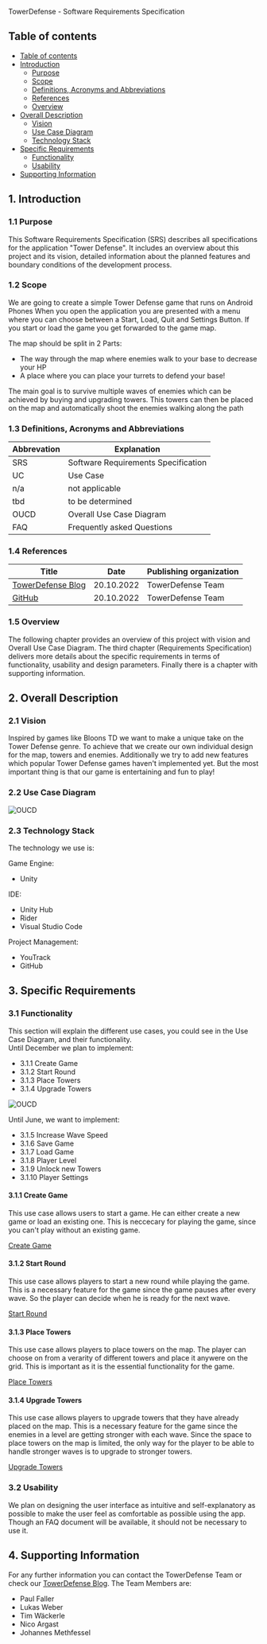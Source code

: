 TowerDefense - Software Requirements Specification 

## Table of contents
- [Table of contents](#table-of-contents)
- [Introduction](#1-introduction)
    - [Purpose](#11-purpose)
    - [Scope](#12-scope)
    - [Definitions, Acronyms and Abbreviations](#13-definitions-acronyms-and-abbreviations)
    - [References](#14-references)
    - [Overview](#15-overview)
- [Overall Description](#2-overall-description)
    - [Vision](#21-vision)
    - [Use Case Diagram](#22-use-case-diagram)
	- [Technology Stack](#23-technology-stack)
- [Specific Requirements](#3-specific-requirements)
    - [Functionality](#31-functionality)
    - [Usability](#32-usability)
- [Supporting Information](#4-supporting-information)

## 1. Introduction

### 1.1 Purpose
This Software Requirements Specification (SRS) describes all specifications for the application "Tower Defense". It includes an overview about this project and its vision, detailed information about the planned features and boundary conditions of the development process.


### 1.2 Scope
We are going to create a simple Tower Defense game that runs on Android Phones
When you open the application you are presented with a menu where you can choose between a Start, Load, Quit and Settings Button.
If you start or load the game you get forwarded to the game map.

The map should be split in 2 Parts:

- The way through the map where enemies walk to your base to decrease your HP
- A place where you can place your turrets to defend your base!

The main goal is to survive multiple waves of enemies which can be achieved by buying and upgrading towers.
This towers can then be placed on the map and automatically shoot the enemies walking along the path

### 1.3 Definitions, Acronyms and Abbreviations
| Abbrevation | Explanation                            |
| ----------- | -------------------------------------- |
| SRS         | Software Requirements Specification    |
| UC          | Use Case                               |
| n/a         | not applicable                         |
| tbd         | to be determined                       |
| OUCD         | Overall Use Case Diagram               |
| FAQ         | Frequently asked Questions             |

### 1.4 References

| Title                                                              | Date       | Publishing organization   |
| -------------------------------------------------------------------|:----------:| ------------------------- |
| [TowerDefense Blog](https://github.com/argastle/TowerDefense/discussions)   | 20.10.2022 | TowerDefense Team    |
| [GitHub](https://github.com/argastle/TowerDefense)              | 20.10.2022 | TowerDefense Team    |


### 1.5 Overview
The following chapter provides an overview of this project with vision and Overall Use Case Diagram. The third chapter (Requirements Specification) delivers more details about the specific requirements in terms of functionality, usability and design parameters. Finally there is a chapter with supporting information. 
    
## 2. Overall Description

### 2.1 Vision
Inspired by games like Bloons TD we want to make a unique take on the Tower Defense genre. To achieve that we create our own individual design for the map, towers and enemies. Additionally we try to add new features which popular Tower Defense games haven't implemented yet. But the most important thing is that our game is entertaining and fun to play!

### 2.2 Use Case Diagram

![OUCD](./Use_Case_Diagram.png)

### 2.3 Technology Stack
The technology we use is:

Game Engine:
- Unity

IDE:
- Unity Hub
- Rider
- Visual Studio Code

Project Management:
- YouTrack
- GitHub

## 3. Specific Requirements

### 3.1 Functionality
This section will explain the different use cases, you could see in the Use Case Diagram, and their functionality.  
Until December we plan to implement:
- 3.1.1 Create Game
- 3.1.2 Start Round
- 3.1.3 Place Towers
- 3.1.4 Upgrade Towers

![OUCD](./MockUps/GameMockUp.png)

Until June, we want to implement:
- 3.1.5 Increase Wave Speed
- 3.1.6 Save Game
- 3.1.7 Load Game
- 3.1.8 Player Level
- 3.1.9 Unlock new Towers
- 3.1.10 Player Settings

#### 3.1.1 Create Game
This use case allows users to start a game. He can either create a new game or load an existing one. This is neccecary for playing the game, since you can't play without an existing game.

[Create Game](./UseCases/Create_Game.md)

#### 3.1.2 Start Round
This use case allows players to start a new round while playing the game. This is a necessary feature for the game since the game pauses after every wave. So the player can decide when he is ready for the next wave.

[Start Round](./UseCases/Start_Round.md)

#### 3.1.3 Place Towers
This use case allows players to place towers on the map. The player can choose on from a verarity of different towers and place it anywere on the grid. This is important as it is the essential functionality for the game.

[Place Towers](./UseCases/Place_Towers.md)

#### 3.1.4 Upgrade Towers
This use case allows players to upgrade towers that they have already placed on the map. This is a necessary feature for the game since the enemies in a level are getting stronger with each wave. Since the space to place towers on the map is limited, the only way for the player to be able to handle stronger waves is to upgrade to stronger towers.

[Upgrade Towers](./UseCases/Upgrade_Towers.md)

### 3.2 Usability
We plan on designing the user interface as intuitive and self-explanatory as possible to make the user feel as comfortable as possible using the app. Though an FAQ document will be available, it should not be necessary to use it.

## 4. Supporting Information
For any further information you can contact the TowerDefense Team or check our [TowerDefense Blog](https://github.com/argastle/TowerDefense/discussions). 
The Team Members are:
- Paul Faller
- Lukas Weber
- Tim Wäckerle
- Nico Argast
- Johannes Methfessel

<!-- Picture-Link definitions: -->
[OUCD]: https://github.com/IB-KA/CommonPlayground/blob/master/UseCaseDiagramCP.png "Overall Use Case Diagram"
